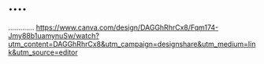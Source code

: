 # ....
.............
https://www.canva.com/design/DAGGhRhrCx8/Fqm174-Jmy88b1uamynuSw/watch?utm_content=DAGGhRhrCx8&utm_campaign=designshare&utm_medium=link&utm_source=editor
